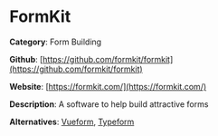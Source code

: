 
# FormKit

**Category**: Form Building

**Github**: [https://github.com/formkit/formkit](https://github.com/formkit/formkit)

**Website**: [https://formkit.com/](https://formkit.com/)

**Description**:
 A software to help build attractive forms

**Alternatives**: [Vueform](https://vueform.com/), [Typeform](https://www.typeform.com/)
